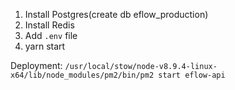 1. Install Postgres(create db eflow_production)
2. Install Redis
3. Add `.env` file
4. yarn start

Deployment:
`/usr/local/stow/node-v8.9.4-linux-x64/lib/node_modules/pm2/bin/pm2 start eflow-api`
